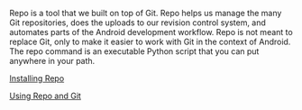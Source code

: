 Repo is a tool that we built on top of Git. Repo helps us manage the many Git repositories, does the uploads to our revision control system, and automates parts of the Android development workflow. Repo is not meant to replace Git, only to make it easier to work with Git in the context of Android. The repo command is an executable Python script that you can put anywhere in your path.

[Installing Repo](http://source.android.com/source/downloading.html#installing-repo)

[Using Repo and Git](http://source.android.com/source/using-repo.html)
